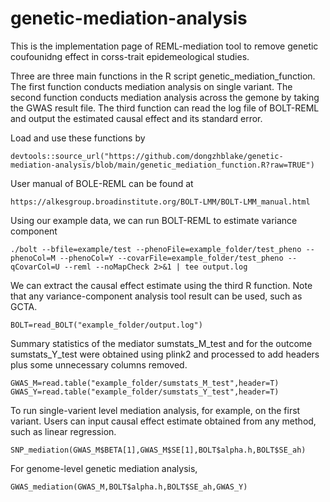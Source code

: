 # genetic-mediation-analysis
This is the implementation page of REML-mediation tool to remove genetic coufounidng effect in corss-trait epidemeological studies.

Three are three main functions in the R script genetic_mediation_function. The first function conducts mediation analysis on single variant. The second function conducts mediation analysis across the gemone by taking the GWAS result file. The third function can read the log file of BOLT-REML and output the estimated causal effect and its standard error. 

Load and use these functions by 
````
devtools::source_url("https://github.com/dongzhblake/genetic-mediation-analysis/blob/main/genetic_mediation_function.R?raw=TRUE")
````
User manual of BOLE-REML can be found at 
````
https://alkesgroup.broadinstitute.org/BOLT-LMM/BOLT-LMM_manual.html
````
Using our example data, we can run BOLT-REML to estimate variance component
````
./bolt --bfile=example/test --phenoFile=example_folder/test_pheno --phenoCol=M --phenoCol=Y --covarFile=example_folder/test_pheno --qCovarCol=U --reml --noMapCheck 2>&1 | tee output.log
````
We can extract the causal effect estimate using the third R function. Note that any variance-component analysis tool result can be used, such as GCTA.
````
BOLT=read_BOLT("example_folder/output.log")
````
Summary statistics of the mediator sumstats_M_test and for the outcome sumstats_Y_test were obtained using plink2 and processed to add headers plus some unnecessary columns removed. 
````
GWAS_M=read.table("example_folder/sumstats_M_test",header=T)
GWAS_Y=read.table("example_folder/sumstats_Y_test",header=T)
````
To run single-varient level mediation analysis, for example, on the first variant. Users can input causal effect estimate obtained from any method, such as linear regression.
````
SNP_mediation(GWAS_M$BETA[1],GWAS_M$SE[1],BOLT$alpha.h,BOLT$SE_ah)
````
For genome-level genetic mediation analysis, 
````
GWAS_mediation(GWAS_M,BOLT$alpha.h,BOLT$SE_ah,GWAS_Y)
````


